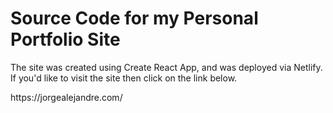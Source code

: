 <h1> Source Code for my Personal Portfolio Site </h1>
<p> The site was created using Create React App, and was deployed via Netlify. If you'd like to visit the site then click on the link below.</p>
https://jorgealejandre.com/

